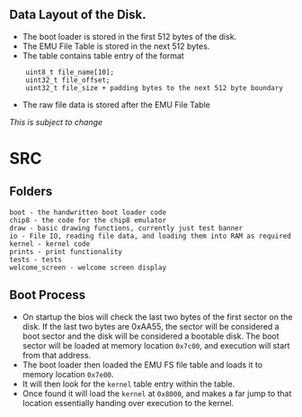 ## Data Layout of the Disk.

- The boot loader is stored in the first 512 bytes of the disk.
- The EMU File Table is stored in the next 512 bytes.
- The table contains table entry of the format
```
    uint8_t file_name[10];
    uint32_t file_offset;
    uint32_t file_size + padding bytes to the next 512 byte boundary
```
- The raw file data is stored after the EMU File Table

*This is subject to change*

# SRC

## Folders
```
boot - the handwritten boot loader code
chip8 - the code for the chip8 emulator
draw - basic drawing functions, currently just test banner
io - File IO, reading file data, and loading them into RAM as required
kernel - kernel code
prints - print functionality
tests - tests
welcome_screen - welcome screen display
```

## Boot Process

- On startup the bios will check the last two bytes of the first sector on the disk. If the last two bytes are 0xAA55, the sector will be considered a boot sector and the disk will be considered a bootable disk. The boot sector will be loaded at memory location `0x7c00`, and execution will start from that address.
- The boot loader then loaded the EMU FS file table and loads it to memory location `0x7e00`.
- It will then look for the `kernel` table entry within the table.
- Once found it will load the `kernel` at `0x8000`, and makes a far jump to that location essentially handing over execution to the kernel.